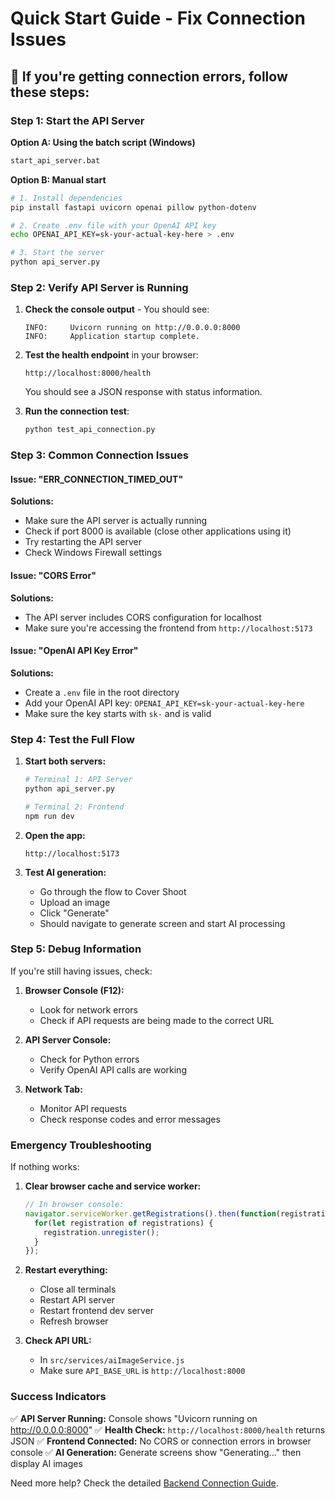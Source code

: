 # Quick Start Guide - Fix Connection Issues

## 🚨 If you're getting connection errors, follow these steps:

### Step 1: Start the API Server

**Option A: Using the batch script (Windows)**
```bash
start_api_server.bat
```

**Option B: Manual start**
```bash
# 1. Install dependencies
pip install fastapi uvicorn openai pillow python-dotenv

# 2. Create .env file with your OpenAI API key
echo OPENAI_API_KEY=sk-your-actual-key-here > .env

# 3. Start the server
python api_server.py
```

### Step 2: Verify API Server is Running

1. **Check the console output** - You should see:
   ```
   INFO:     Uvicorn running on http://0.0.0.0:8000
   INFO:     Application startup complete.
   ```

2. **Test the health endpoint** in your browser:
   ```
   http://localhost:8000/health
   ```
   You should see a JSON response with status information.

3. **Run the connection test**:
   ```bash
   python test_api_connection.py
   ```

### Step 3: Common Connection Issues

#### Issue: "ERR_CONNECTION_TIMED_OUT"
**Solutions:**
- Make sure the API server is actually running
- Check if port 8000 is available (close other applications using it)
- Try restarting the API server
- Check Windows Firewall settings

#### Issue: "CORS Error"
**Solutions:**
- The API server includes CORS configuration for localhost
- Make sure you're accessing the frontend from `http://localhost:5173`

#### Issue: "OpenAI API Key Error"
**Solutions:**
- Create a `.env` file in the root directory
- Add your OpenAI API key: `OPENAI_API_KEY=sk-your-actual-key-here`
- Make sure the key starts with `sk-` and is valid

### Step 4: Test the Full Flow

1. **Start both servers:**
   ```bash
   # Terminal 1: API Server
   python api_server.py

   # Terminal 2: Frontend
   npm run dev
   ```

2. **Open the app:**
   ```
   http://localhost:5173
   ```

3. **Test AI generation:**
   - Go through the flow to Cover Shoot
   - Upload an image
   - Click "Generate" 
   - Should navigate to generate screen and start AI processing

### Step 5: Debug Information

If you're still having issues, check:

1. **Browser Console (F12):**
   - Look for network errors
   - Check if API requests are being made to the correct URL

2. **API Server Console:**
   - Check for Python errors
   - Verify OpenAI API calls are working

3. **Network Tab:**
   - Monitor API requests
   - Check response codes and error messages

### Emergency Troubleshooting

If nothing works:

1. **Clear browser cache and service worker:**
   ```javascript
   // In browser console:
   navigator.serviceWorker.getRegistrations().then(function(registrations) {
     for(let registration of registrations) {
       registration.unregister();
     }
   });
   ```

2. **Restart everything:**
   - Close all terminals
   - Restart API server
   - Restart frontend dev server
   - Refresh browser

3. **Check API URL:**
   - In `src/services/aiImageService.js`
   - Make sure `API_BASE_URL` is `http://localhost:8000`

### Success Indicators

✅ **API Server Running:** Console shows "Uvicorn running on http://0.0.0.0:8000"
✅ **Health Check:** `http://localhost:8000/health` returns JSON
✅ **Frontend Connected:** No CORS or connection errors in browser console
✅ **AI Generation:** Generate screens show "Generating..." then display AI images

Need more help? Check the detailed [Backend Connection Guide](BACKEND_CONNECTION_GUIDE.md). 